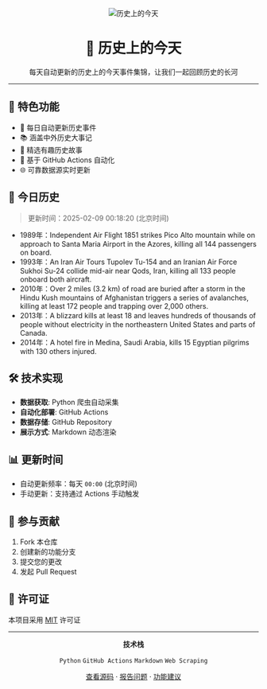 <div align="center">

![历史上的今天](https://pink-keen-python-404.mypinata.cloud/ipfs/bafkreifnpxdvcusz54h52gz3zqrtftsnm4ec3ybvdoeffikxnrunj3j3bq)

# 📅 历史上的今天


每天自动更新的历史上的今天事件集锦，让我们一起回顾历史的长河

</div>

---

## 🌟 特色功能

- 🔄 每日自动更新历史事件
- 📚 涵盖中外历史大事记
- 🎯 精选有趣历史故事
- 🤖 基于 GitHub Actions 自动化
- 🌐 可靠数据源实时更新

## 📖 今日历史
> 更新时间：2025-02-09 00:18:20 (北京时间)

- 1989年：Independent Air Flight 1851 strikes Pico Alto mountain while on approach to Santa Maria Airport in the Azores, killing all 144 passengers on board.
- 1993年：An Iran Air Tours Tupolev Tu-154 and an Iranian Air Force Sukhoi Su-24 collide mid-air near Qods, Iran, killing all 133 people onboard both aircraft.
- 2010年：Over 2 miles (3.2 km) of road are buried after a storm in the Hindu Kush mountains of Afghanistan triggers a series of avalanches, killing at least 172 people and trapping over 2,000 others.
- 2013年：A blizzard kills at least 18 and leaves hundreds of thousands of people without electricity in the northeastern United States and parts of Canada.
- 2014年：A hotel fire in Medina, Saudi Arabia, kills 15 Egyptian pilgrims with 130 others injured.

## 🛠️ 技术实现

- **数据获取**: Python 爬虫自动采集
- **自动化部署**: GitHub Actions
- **数据存储**: GitHub Repository
- **展示方式**: Markdown 动态渲染

## 📊 更新时间

- 自动更新频率：每天 `00:00` (北京时间)
- 手动更新：支持通过 Actions 手动触发

## 🤝 参与贡献

1. Fork 本仓库
2. 创建新的功能分支
3. 提交您的更改
4. 发起 Pull Request

## 📜 许可证

本项目采用 [MIT](LICENSE) 许可证

---

<div align="center">

**技术栈** 

`Python` `GitHub Actions` `Markdown` `Web Scraping`

[查看源码](https://github.com/Kelin0x/OnThisDay) · [报告问题](https://github.com/Kelin0x/OnThisDay/issues) · [功能建议](https://github.com/Kelin0x/OnThisDay/issues)


</div>